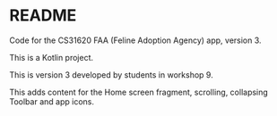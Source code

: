 # README

Code for the CS31620 FAA (Feline Adoption Agency) app, version 3. 

This is a Kotlin project.

This is version 3 developed by students in workshop 9.

This adds content for the Home screen fragment, scrolling, collapsing Toolbar and app icons.